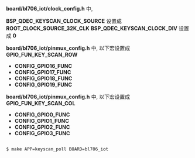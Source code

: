 **board/bl706_iot/clock_config.h** 中,

**BSP_QDEC_KEYSCAN_CLOCK_SOURCE** 设置成 **ROOT_CLOCK_SOURCE_32K_CLK**
**BSP_QDEC_KEYSCAN_CLOCK_DIV** 设置成 **0**

**board/bl706_iot/pinmux_config.h** 中, 以下宏设置成 **GPIO_FUN_KEY_SCAN_ROW**

- **CONFIG_GPIO16_FUNC**
- **CONFIG_GPIO17_FUNC**
- **CONFIG_GPIO18_FUNC**
- **CONFIG_GPIO19_FUNC**

**board/bl706_iot/pinmux_config.h** 中, 以下宏设置成 **GPIO_FUN_KEY_SCAN_COL**

- **CONFIG_GPIO0_FUNC**
- **CONFIG_GPIO1_FUNC**
- **CONFIG_GPIO2_FUNC**
- **CONFIG_GPIO3_FUNC**

```bash

$ make APP=keyscan_poll BOARD=bl706_iot

```